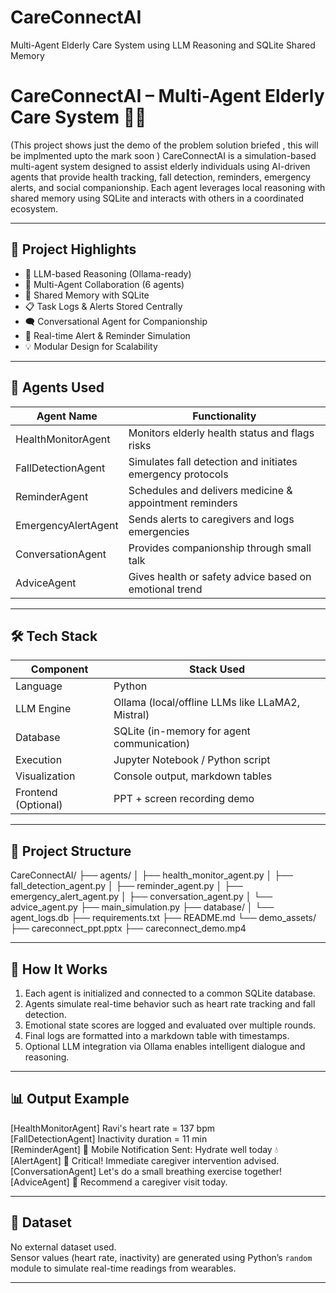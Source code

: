 # CareConnectAI
Multi-Agent Elderly Care System using LLM Reasoning and SQLite Shared Memory
# CareConnectAI – Multi-Agent Elderly Care System 👵🧠

(This project shows just the demo of the problem solution briefed , this will be implmented upto the mark soon )
CareConnectAI is a simulation-based multi-agent system designed to assist elderly individuals using AI-driven agents that provide health tracking, fall detection, reminders, emergency alerts, and social companionship. Each agent leverages local reasoning with shared memory using SQLite and interacts with others in a coordinated ecosystem.

---

## 🚀 Project Highlights

- 🤖 LLM-based Reasoning (Ollama-ready)
- 🧠 Multi-Agent Collaboration (6 agents)
- 💾 Shared Memory with SQLite
- 📋 Task Logs & Alerts Stored Centrally
- 🗨️ Conversational Agent for Companionship
- 🔔 Real-time Alert & Reminder Simulation
- 💡 Modular Design for Scalability

---

## 🧩 Agents Used

| Agent Name           | Functionality |
|----------------------|----------------|
| HealthMonitorAgent     | Monitors elderly health status and flags risks |
| FallDetectionAgent     | Simulates fall detection and initiates emergency protocols |
| ReminderAgent          | Schedules and delivers medicine & appointment reminders |
| EmergencyAlertAgent    | Sends alerts to caregivers and logs emergencies |
| ConversationAgent      | Provides companionship through small talk |
| AdviceAgent            | Gives health or safety advice based on emotional trend |

---

## 🛠️ Tech Stack

| Component      | Stack Used |
|----------------|------------|
| Language       | Python |
| LLM Engine     | Ollama (local/offline LLMs like LLaMA2, Mistral) |
| Database       | SQLite (in-memory for agent communication) |
| Execution      | Jupyter Notebook / Python script |
| Visualization  | Console output, markdown tables |
| Frontend (Optional) | PPT + screen recording demo |

---

## 📁 Project Structure

CareConnectAI/
├── agents/
│   ├── health_monitor_agent.py
│   ├── fall_detection_agent.py
│   ├── reminder_agent.py
│   ├── emergency_alert_agent.py
│   ├── conversation_agent.py
│   └── advice_agent.py
├── main_simulation.py
├── database/
│   └── agent_logs.db
├── requirements.txt
├── README.md
└── demo_assets/
    ├── careconnect_ppt.pptx
    ├── careconnect_demo.mp4

---

## 🧪 How It Works

1. Each agent is initialized and connected to a common SQLite database.
2. Agents simulate real-time behavior such as heart rate tracking and fall detection.
3. Emotional state scores are logged and evaluated over multiple rounds.
4. Final logs are formatted into a markdown table with timestamps.
5. Optional LLM integration via Ollama enables intelligent dialogue and reasoning.

---

## 📊 Output Example

[HealthMonitorAgent] Ravi's heart rate = 137 bpm  
[FallDetectionAgent] Inactivity duration = 11 min  
[ReminderAgent] 📲 Mobile Notification Sent: Hydrate well today 💧  
[AlertAgent] 🚨 Critical! Immediate caregiver intervention advised.  
[ConversationAgent] Let's do a small breathing exercise together!  
[AdviceAgent] 🔔 Recommend a caregiver visit today.

---

## 📂 Dataset

No external dataset used.  
Sensor values (heart rate, inactivity) are generated using Python’s `random` module to simulate real-time readings from wearables.

---

